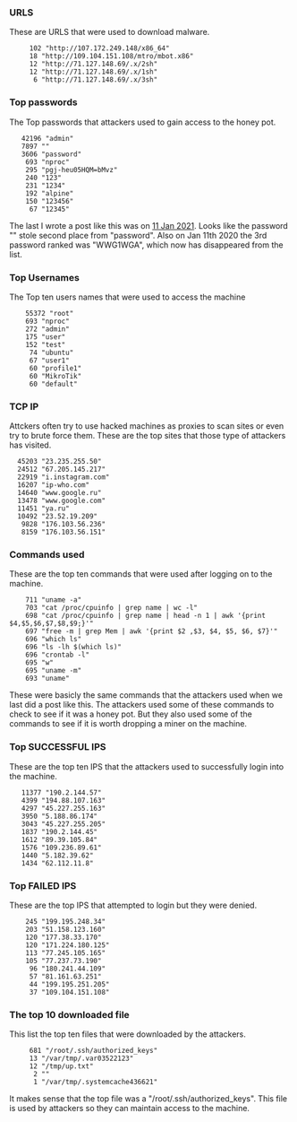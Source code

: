 ### URLS 
These are URLS that were used to download malware.
```
     102 "http://107.172.249.148/x86_64"
     18 "http://109.104.151.108/mtro/mbot.x86"
     12 "http://71.127.148.69/.x/2sh"
     12 "http://71.127.148.69/.x/1sh"
      6 "http://71.127.148.69/.x/3sh"
```

### Top passwords
The Top passwords that attackers used to gain access to the honey pot. 
```
   42196 "admin"
   7897 ""
   3606 "password"
    693 "nproc"
    295 "pgj-heu05HQM=bMvz"
    240 "123"
    231 "1234"
    192 "alpine"
    150 "123456"
     67 "12345"
```
The last I wrote a post like this was on  <a href="https://michael-meade.github.io/2021/01/11/Cowrie-Logs.html">11 Jan 2021</a>. Looks like the password "" stole second place from "password". Also on Jan 11th 2020 the 3rd password ranked was "WWG1WGA", which now has disappeared from the list. 

### Top Usernames
The Top ten users names that were used to access the machine
```
    55372 "root"
    693 "nproc"
    272 "admin"
    175 "user"
    152 "test"
     74 "ubuntu"
     67 "user1"
     60 "profile1"
     60 "MikroTik"
     60 "default"
```


### TCP IP
Attckers often try to use hacked machines as proxies to scan sites or even try to brute force them. These are the
top sites that those type of attackers has visited.

```
  45203 "23.235.255.50"
  24512 "67.205.145.217"
  22919 "i.instagram.com"
  16207 "ip-who.com"
  14640 "www.google.ru"
  13478 "www.google.com"
  11451 "ya.ru"
  10492 "23.52.19.209"
   9828 "176.103.56.236"
   8159 "176.103.56.151"
```
### Commands used
These are the top ten commands that were used after logging on to the machine. 
```
    711 "uname -a"
    703 "cat /proc/cpuinfo | grep name | wc -l"
    698 "cat /proc/cpuinfo | grep name | head -n 1 | awk '{print $4,$5,$6,$7,$8,$9;}'"
    697 "free -m | grep Mem | awk '{print $2 ,$3, $4, $5, $6, $7}'"
    696 "which ls"
    696 "ls -lh $(which ls)"
    696 "crontab -l"
    695 "w"
    695 "uname -m"
    693 "uname"
```
These were basicly the same commands that the attackers used when we last did a post like this. The attackers used some of these commands to check to see if it was a honey pot. But they also used some of the commands to see if it is worth dropping a miner on the machine. 

### Top SUCCESSFUL IPS
These are the top ten IPS that the attackers used to successfully login into the machine. 
```
   11377 "190.2.144.57"
   4399 "194.88.107.163"
   4297 "45.227.255.163"
   3950 "5.188.86.174"
   3043 "45.227.255.205"
   1837 "190.2.144.45"
   1612 "89.39.105.84"
   1576 "109.236.89.61"
   1440 "5.182.39.62"
   1434 "62.112.11.8"
```
### Top FAILED IPS
These are the top IPS that attempted to login but they were denied.
```
    245 "199.195.248.34"
    203 "51.158.123.160"
    120 "177.38.33.170"
    120 "171.224.180.125"
    113 "77.245.105.165"
    105 "77.237.73.190"
     96 "180.241.44.109"
     57 "81.161.63.251"
     44 "199.195.251.205"
     37 "109.104.151.108"
```


### The top 10 downloaded file
This list the top ten files that were downloaded by the attackers.
```
     681 "/root/.ssh/authorized_keys"
     13 "/var/tmp/.var03522123"
     12 "/tmp/up.txt"
      2 ""
      1 "/var/tmp/.systemcache436621"
```
It makes sense that the top file was a "/root/.ssh/authorized_keys". This file is used by attackers so they can 
maintain access to the machine. 
